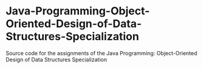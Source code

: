 # Java-Programming-Object-Oriented-Design-of-Data-Structures-Specialization
Source code for the assignments of the Java Programming: Object-Oriented Design of Data Structures Specialization 
